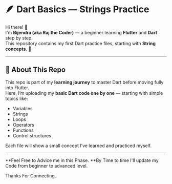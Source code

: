 # 🪶 Dart Basics — Strings Practice

Hi there! 👋  
I'm **Bijendra (aka Raj the Coder)** — a beginner learning **Flutter** and **Dart** step by step.  
This repository contains my first Dart practice files, starting with **String concepts**. 💙

---

## 🧠 About This Repo
This repo is part of my **learning journey** to master Dart before moving fully into Flutter.  
Here, I’m uploading my **basic Dart code one by one** — starting with simple topics like:
- Variables
- Strings
- Loops
- Operators
- Functions
- Control structures  

Each file will show a small concept I’ve learned and practiced myself.

---
**Feel Free to Advice me in this Phase.
**By Time to time I'll update my Code
from beginner to advanced level.

Thanks For Connecting.
